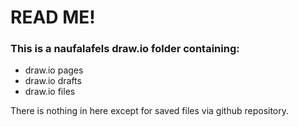 # READ ME!
### This is a naufalafels draw.io folder containing:
- draw.io pages
- draw.io drafts
- draw.io files

There is nothing in here except for saved files via github repository.
